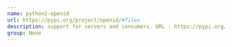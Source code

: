 ```yaml
---
name: python2-openid
url: https://pypi.org/project/openid/#files
description: support for servers and consumers. URL : https://pypi.org/project/openid/#files Groups : None
group: None
---
```

